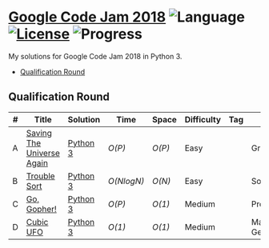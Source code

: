 # [Google Code Jam 2018](https://code.google.com/codejam/contests.html) ![Language](https://img.shields.io/badge/language-Python3-blue.svg) [![License](https://img.shields.io/badge/license-MIT-blue.svg)](./LICENSE) ![Progress](https://img.shields.io/badge/progress-3%20%2F%204-32CD32.svg)

My solutions for Google Code Jam 2018 in Python 3.

* [Qualification Round](https://github.com/cquark7/google-code-jam-2018/#qualification-round)

## Qualification Round
| # | Title | Solution | Time | Space | Difficulty | Tag | Note |
|---| ----- | -------- | ---- | ----- | ---------- | --- | ---- |
|A| [Saving The Universe Again](https://codejam.withgoogle.com/2018/challenges/00000000000000cb/dashboard)| [Python 3](./Qualification%20Round/saving_the_universe_again.py)| _O(P)_ | _O(P)_ | Easy | | Greedy |
|B| [Trouble Sort](https://codejam.withgoogle.com/2018/challenges/00000000000000cb/dashboard/00000000000079cb)| [Python 3](./Qualification%20Round/trouble_sort.py)| _O(NlogN)_ | _O(N)_ | Easy | | Sorting |
|C| [Go, Gopher!](https://codejam.withgoogle.com/2018/challenges/00000000000000cb/dashboard/0000000000007a30)| [Python 3](./Qualification%20Round/go_gopher.py)| _O(P)_ | _O(1)_ | Medium | | Probability |
|D| [Cubic UFO](https://codejam.withgoogle.com/2018/challenges/00000000000000cb/dashboard/00000000000079cc)| [Python 3](./Qualification%20Round/cubic_ufo.py) |  _O(1)_ | _O(1)_ | Medium | | Math, Geometry |
